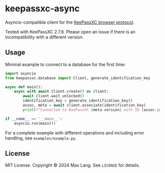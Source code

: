 # keepassxc-async

Asyncio-compatible client for the [KeePassXC browser protocol](https://github.com/keepassxreboot/keepassxc-browser/blob/develop/keepassxc-protocol.md).

Tested with KeePassXC 2.7.6. Please open an issue if there is an incompatibility with a different version.

## Usage

Minimal example to connect to a database for the first time:

```python
import asyncio
from keepassxc.database import Client, generate_identification_key

async def main():
    async with await Client.create() as client:
        await client.wait_unlocked()
        identification_key = generate_identification_key()
        assoc, meta = await client.associate(identification_key)
        print(f"Connected to KeePassXC {meta.version} with ID {assoc.id!r}.")

if __name__ == '__main__':
    asyncio.run(main())
```

For a complete example with different operations and including error handling, see `examples/example.py`.

## License

MIT License. Copyright © 2024 Max Lang. See `LICENSE` for details.
